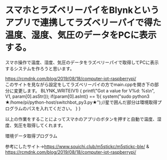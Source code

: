 # スマホとラズベリーパイをBlynkというアプリで連携してラズベリーパイで得た温度、湿度、気圧のデータをPCに表示する。
スマホ操作で温度、湿度、気圧のデータをラズベリーパイで取得してPCに表示するシステムを作ろうと思います。


https://rcmdnk.com/blog/2019/08/18/computer-iot-raspberrypi/
<br>
このサイトを見ながら設定をしてラズベリーパイの方でmain.cppを開き下の部分に変更します。
BLYNK_WRITE(V1)
{
    printf("Got a value for V%d: %s\n", V1, param[0].asStr());
    if(param[0].asInt() == 1){
      system("sudo python3 ★/home/pi/python-host/switchbot_py3.py★");//星で囲んだ部分は環境取得プログラムのパスを入れてください。
    }
}

以上の作業をすることによってスマホのアプリのボタンを押すと自動で温度、湿度、気圧を取得してくれます。

環境データ取得プログラム

参考にしたサイト→https://www.souichi.club/m5stickc/m5stickc-ble/ & https://rcmdnk.com/blog/2019/08/18/computer-iot-raspberrypi/
